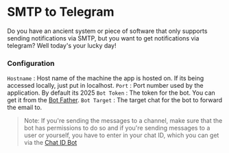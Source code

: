 # SMTP to Telegram

Do you have an ancient system or piece of software that only supports sending notifications via SMTP, but you want to get notifications via telegram? Well today's your lucky day!



### Configuration

`Hostname` : Host name of the machine the app is hosted on. If its being accessed locally, just put in localhost.
`Port` : Port number used by the application. By default its 2025
`Bot Token` : The token for the bot. You can get it from the [Bot Father](https://t.me/BotFather).
`Bot Target` : The target chat for the bot to forward the email to.

> Note: If you're sending the messages to a channel, make sure that the bot has permissions to do so and if you're sending messages to a user or yourself, you have to enter in your chat ID, which you can get via the [Chat ID Bot](https://t.me/myidbot)

